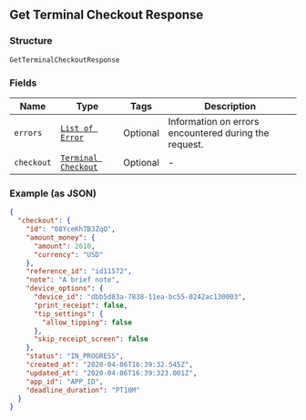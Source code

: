 ## Get Terminal Checkout Response

### Structure

`GetTerminalCheckoutResponse`

### Fields

| Name | Type | Tags | Description |
|  --- | --- | --- | --- |
| `errors` | [`List of Error`](/doc/models/error.md) | Optional | Information on errors encountered during the request. |
| `checkout` | [`Terminal Checkout`](/doc/models/terminal-checkout.md) | Optional | - |

### Example (as JSON)

```json
{
  "checkout": {
    "id": "08YceKh7B3ZqO",
    "amount_money": {
      "amount": 2610,
      "currency": "USD"
    },
    "reference_id": "id11572",
    "note": "A brief note",
    "device_options": {
      "device_id": "dbb5d83a-7838-11ea-bc55-0242ac130003",
      "print_receipt": false,
      "tip_settings": {
        "allow_tipping": false
      },
      "skip_receipt_screen": false
    },
    "status": "IN_PROGRESS",
    "created_at": "2020-04-06T16:39:32.545Z",
    "updated_at": "2020-04-06T16:39:323.001Z",
    "app_id": "APP_ID",
    "deadline_duration": "PT10M"
  }
}
```

